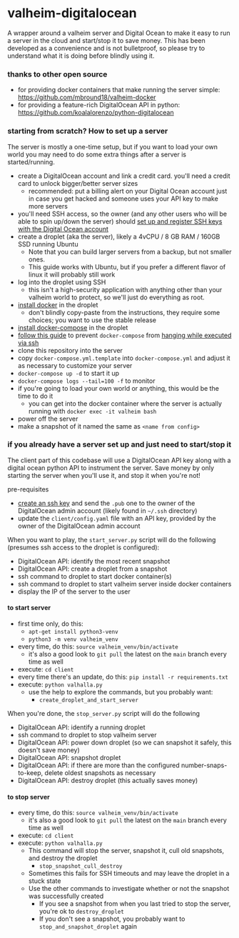 # valheim-digitalocean
A wrapper around a valheim server and Digital Ocean to make it easy to run a server in the cloud and start/stop it to save money. This has been developed as a convenience and is not bulletproof, so please try to understand what it is doing before blindly using it.  

### thanks to other open source
- for providing docker containers that make running the server simple: https://github.com/mbround18/valheim-docker
- for providing a feature-rich DigitalOcean API in python: https://github.com/koalalorenzo/python-digitalocean

### starting from scratch? How to set up a server
The server is mostly a one-time setup, but if you want to load your own world you may need to do some extra things after a server is started/running.
- create a DigitalOcean account and link a credit card. you'll need a credit card to unlock bigger/better server sizes
  - recommended: put a billing alert on your Digital Ocean account just in case you get hacked and someone uses your API key to make more servers
- you'll need SSH access, so the owner (and any other users who will be able to spin up/down the server) should [set up and register SSH keys with the Digital Ocean account](https://www.digitalocean.com/community/tutorials/how-to-set-up-ssh-keys-2)
- create a droplet (aka the server), likely a 4vCPU / 8 GB RAM / 160GB SSD running Ubuntu
  - Note that you can build larger servers from a backup, but not smaller ones.
  - This guide works with Ubuntu, but if you prefer a different flavor of linux it will probably still work
- log into the droplet using SSH
  - this isn't a high-security application with anything other than your valheim world to protect, so we'll just do everything as root.
- [install docker](https://docs.docker.com/engine/install/) in the droplet
  - don't blindly copy-paste from the instructions, they require some choices; you want to use the stable release
- [install docker-compose](https://docs.docker.com/compose/install/) in the droplet
- [follow this guide](https://www.digitalocean.com/community/tutorials/how-to-setup-additional-entropy-for-cloud-servers-using-haveged) to prevent `docker-compose` from [hanging while executed via ssh](https://github.com/docker/compose/issues/6678#issuecomment-526831488)
- clone this repository into the server
- copy `docker-compose.yml.template` into `docker-compose.yml` and adjust it as necessary to customize your server
- `docker-compose up -d` to start it up
- `docker-compose logs --tail=100 -f` to monitor
- if you're going to load your own world or anything, this would be the time to do it
  - you can get into the docker container where the server is actually running with `docker exec -it valheim bash`
- power off the server
- make a snapshot of it named the same as `<name from config>`

### if you already have a server set up and just need to start/stop it
The client part of this codebase will use a DigitalOcean API key along with a digital ocean python API to instrument the server.  Save money by only starting the server when you'll use it, and stop it when you're not!

pre-requisites
- [create an ssh key](https://docs.github.com/en/github/authenticating-to-github/generating-a-new-ssh-key-and-adding-it-to-the-ssh-agent) and send the `.pub` one to the owner of the DigitalOcean admin account (likely found in `~/.ssh` directory)
- update the `client/config.yaml` file with an API key, provided by the owner of the DigitalOcean admin account

When you want to play, the `start_server.py` script will do the following (presumes ssh access to the droplet is configured):
- DigitalOcean API: identify the most recent snapshot
- DigitalOcean API: create a droplet from a snapshot
- ssh command to droplet to start docker container(s)
- ssh command to droplet to start valheim server inside docker containers
- display the IP of the server to the user

#### to start server
- first time only, do this: 
  - `apt-get install python3-venv`
  - `python3 -m venv valheim_venv`
- every time, do this: `source valheim_venv/bin/activate`
  - it's also a good look to `git pull` the latest on the `main` branch every time as well
- execute: `cd client`
- every time there's an update, do this: `pip install -r requirements.txt`
- execute: `python valhalla.py`
  - use the help to explore the commands, but you probably want:
    - `create_droplet_and_start_server`

When you're done, the `stop_server.py` script will do the following
- DigitalOcean API: identify a running droplet
- ssh command to droplet to stop valheim server
- DigitalOcean API: power down droplet (so we can snapshot it safely, this doesn't save money)
- DigitalOcean API: snapshot droplet
- DigitalOcean API: if there are more than the configured number-snaps-to-keep, delete oldest snapshots as necessary
- DigitalOcean API: destroy droplet (this actually saves money)

#### to stop server
- every time, do this: `source valheim_venv/bin/activate`
  - it's also a good look to `git pull` the latest on the `main` branch every time as well
- execute: `cd client`
- execute: `python valhalla.py`
  - This command will stop the server, snapshot it, cull old snapshots, and destroy the droplet
    - `stop_snapshot_cull_destroy`
  - Sometimes this fails for SSH timeouts and may leave the droplet in a stuck state
  - Use the other commands to investigate whether or not the snapshot was successfully created
    - If you see a snapshot from when you last tried to stop the server, you're ok to `destroy_droplet`
    - If you don't see a snapshot, you probably want to `stop_and_snapshot_droplet` again
